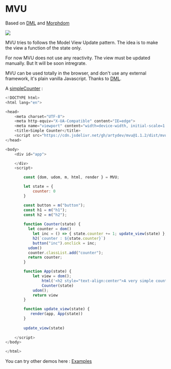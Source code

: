# MVU

Based on [DML](https://github.com/efpage/DML) and [Morphdom](https://github.com/patrick-steele-idem/morphdom)

[![](https://data.jsdelivr.com/v1/package/gh/artydev/mvu/badge)](https://www.jsdelivr.com/package/gh/artydev/mvu)

MVU tries to follows the Model View Update pattern.
The idea is to make the view a function of the state only.

For now MVU does not use any reactivity. 
The view must be updated manually. But It will be soon intregrate.

MVU can be used totally in the browser, and don't use any external framework, it's plain vanilla Javascript.
Thanks to [DML](https://github.com/efpage/DML).

A [simpleCounter](https://flems.io/#0=N4IgtglgJlA2CmIBcBWAzAOgGwoDQgGd4EBjAF3imRAwAsyxYR8CSAnAe1iaQG0AGXAEYhaALr4AZhAQFkvUADsAhmERIa9RsxAkOiigeoAeAIQARAPIBhACoBNAAoBRAARbYAPgA6i4x9dYZUUAcwBebxB4RUifGL9aeGUoONc012M1MmVXElplNiIyCJAAVVsAMQBaAA5Y33SMrJz6MgAHKvgARwBXCAA3EoANKtKAQSrrDjA25TIIACMESNz9Q2LIgElnMMoQ+HrFRsz4bNcVNRL+iHgAdzaONjIVvQNojZBb6DJaMKh4a4keBVL5QH64VwQRQQebKWBVVhw+BhIQYfiHY7zMgITwAZQgMwQrimPTebGMAHosTiGuljKw2BA2mRXAQ2CQSq02gQkBSKSQoIoMAArAj-WADNgYRSnCkhWgUgpkACe-36FLA-R6AAFUaiAEwUqAQAhkDVajA9MBQDCQIWi2KUhlMshxSmJZJxXzGBYcKDK1J0439SFQErKNptQ60tKU4OB2PO5leo6NdKvU2uYBQaYQno5sAQwvuBiwCFsaL-NiuAC+rjCrgAsgA1UoAbl8MbTCBZprm8HrWa7afTHFJFDYSFc6NTI5rndnaYzLIWPTIZH0g7AAApIqv1-pIgBKDuLxrL9xCLe7kC0ITH08jtIX2j66+RV8P4fpb9pSSk8gIE3EkyW3PsKCPIcz27U5VnHeBqwbAttyPX8YJZKESEHFD608LNWWyCgMD0eDqwAagbIQ21cHo2igfsAH1rjuMDCPgSCa0fJ9GlfbcAAMSLJVwpwAEmAcD4GIscyRrPjUOgkd9w3RQb0w48MH0EgJRIABrQdMK47j82mFC0OfaSJ2IoICAIAAZE0yAwZIoBvQSJy-BT0grMgejYI43IQwy03neJuP-RRAM3MZI1Y-tIOAMz0h7VxmNuQdkJPRKRw8bcAHJ-DfU1lQQEoKAADzIKo4QgEJFCQIEyViMYUoQ5VWQJNoiQC8kKVfTxcvk7juJAidYogrKaIyoLuO83yjlStCQrQ8LIqOWj6IoJibluMb2Kgoa0grRQq23CM2ghaK2l2o9BqfELuLQ9bGNS67fy7J12BdN0KV9f0U3dUtPB0IhSHmfQ5A0fgkH4KoUAAFiQAB2EAa1wJRVHUGhRR0V51moXxgeIeBVohkAhGhlG0ZAC5MeImycbWd5qCk0j9tcWYYChEIkCEfg2jKtswAKEIoWh1xlDXDg23Kyrqtq+r3kC1xfTYKspyEfnWS4aBlaCXS21BH4kH1fg+YF3wa0J0GgMUUnyZqOGUYkamMeoFawaODwUaAA) :

```js
<!DOCTYPE html>
<html lang="en">

<head>
    <meta charset="UTF-8">
    <meta http-equiv="X-UA-Compatible" content="IE=edge">
    <meta name="viewport" content="width=device-width, initial-scale=1.0">
    <title>Simple Counter</title>
    <script src="https://cdn.jsdelivr.net/gh/artydev/mvu@1.1.2/dist/mvu.umd.min.js"></script>
</head>

<body>
    <div id="app">

    </div>
    <script>

        const {dom, udom, m, html, render } = MVU;

        let state = {
            counter: 0
        }

        const button = m("button");
        const h1 = m("h1");
        const h2 = m("h2");
        
        function Counter(state) {
          let counter = dom()
            let inc = () => { state.counter += 1; update_view(state) };
            h2(`counter : ${state.counter}`)
            button("inc").onclick = inc;
          udom()
          counter.classList.add("counter");
          return counter;
        }

        function App(state) {
            let view = dom();
                html('<h2 style="text-align:center">A very simple counter</h2>')
                Counter(state)
            udom();
            return view
        }

        function update_view(state) {
           render(app, App(state))
        }
        
        update_view(state)
       
    </script>
</body>

</html>
 ```
     
You can try other demos here : [Examples](https://github.com/artydev/mvu/wiki/MVU-in-practice)







